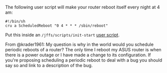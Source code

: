 The following user script will make your router reboot itself every night at 4 am:

```
#!/bin/sh
cru a ScheduledReboot "0 4 * * * /sbin/reboot"
```

Put this inside an `/jffs/scripts/init-start` [user script](https://github.com/RMerl/asuswrt-merlin.ng/wiki/User-scripts).

From @krader1961: My question is why in the world would you schedule periodic reboots of a router? The only time I reboot my ASUS router is when there is a power outage or I have made a change to its configuration. If you're proposing scheduling a periodic reboot to deal with a bug you should say so and link to a description of the bug.